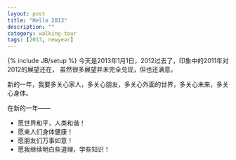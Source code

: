 ```yaml
---
layout: post
title: "Hello 2013"
description: ""
category: walking-tour
tags: [2013, newyear]
---
```

{% include JB/setup %}
今天是2013年1月1日，2012过去了，印象中的2011年对2012的展望还在，
虽然很多展望并未完全兑现，但也还满意。

新的一年，我要多关心家人，多关心朋友，多关心外面的世界，多关心未来，多关心身体。

在新的一年——

* 愿世界和平，人类和谐！
* 愿亲人们身体健康！
* 愿朋友们万事如意！
* 愿我继续明白些道理，学些知识！
